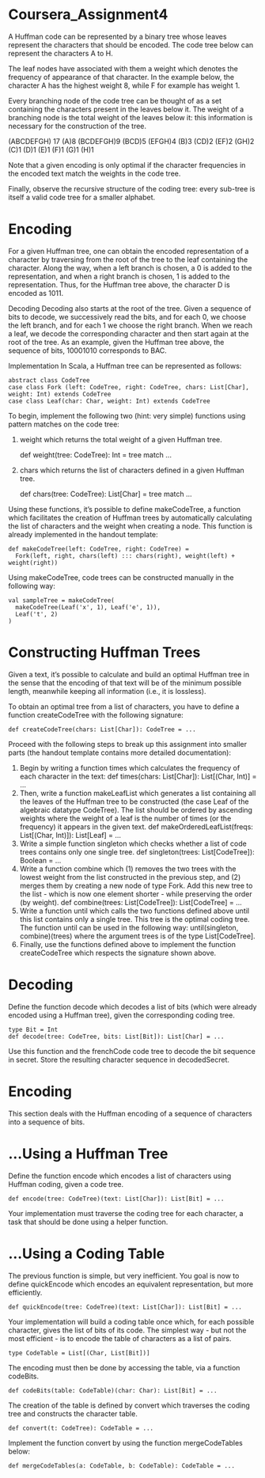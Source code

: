 Coursera_Assignment4
====================

A Huffman code can be represented by a binary tree whose leaves represent the characters that should be encoded. The code tree below can represent the characters A to H.

The leaf nodes have associated with them a weight which denotes the frequency of appearance of that character. In the example below, the character A has the highest weight 8, while F for example has weight 1.

Every branching node of the code tree can be thought of as a set containing the characters present in the leaves below it. The weight of a branching node is the total weight of the leaves below it: this information is necessary for the construction of the tree.

(ABCDEFGH) 17
(A)8  (BCDEFGH)9
(BCD)5  (EFGH)4
(B)3  (CD)2 (EF)2 (GH)2
(C)1  (D)1  (E)1  (F)1  (G)1  (H)1

Note that a given encoding is only optimal if the character frequencies in the encoded text match the weights in the code tree.

Finally, observe the recursive structure of the coding tree: every sub-tree is itself a valid code tree for a smaller alphabet.

Encoding
====================
For a given Huffman tree, one can obtain the encoded representation of a character by traversing from the root of the tree to the leaf containing the character. Along the way, when a left branch is chosen, a 0 is added to the representation, and when a right branch is chosen, 1 is added to the representation. Thus, for the Huffman tree above, the character D is encoded as 1011.

Decoding
Decoding also starts at the root of the tree. Given a sequence of bits to decode, we successively read the bits, and for each 0, we choose the left branch, and for each 1 we choose the right branch. When we reach a leaf, we decode the corresponding character and then start again at the root of the tree. As an example, given the Huffman tree above, the sequence of bits, 10001010 corresponds to BAC.

Implementation
In Scala, a Huffman tree can be represented as follows:

    abstract class CodeTree
    case class Fork (left: CodeTree, right: CodeTree, chars: List[Char], weight: Int) extends CodeTree
    case class Leaf(char: Char, weight: Int) extends CodeTree
    
To begin, implement the following two (hint: very simple) functions using pattern matches on the code tree:

1. weight which returns the total weight of a given Huffman tree.

    def weight(tree: CodeTree): Int = tree match ...

2. chars which returns the list of characters defined in a given Huffman tree.

    def chars(tree: CodeTree): List[Char] = tree match ...

Using these functions, it’s possible to define makeCodeTree, a function which facilitates the creation of Huffman trees by automatically calculating the list of characters and the weight when creating a node. This function is already implemented in the handout template:

    def makeCodeTree(left: CodeTree, right: CodeTree) =
      Fork(left, right, chars(left) ::: chars(right), weight(left) + weight(right))

Using makeCodeTree, code trees can be constructed manually in the following way:

    val sampleTree = makeCodeTree(
      makeCodeTree(Leaf('x', 1), Leaf('e', 1)),
      Leaf('t', 2)
    )
    
Constructing Huffman Trees
====================
Given a text, it’s possible to calculate and build an optimal Huffman tree in the sense that the encoding of that text will be of the minimum possible length, meanwhile keeping all information (i.e., it is lossless).

To obtain an optimal tree from a list of characters, you have to define a function createCodeTree with the following signature:

    def createCodeTree(chars: List[Char]): CodeTree = ...
Proceed with the following steps to break up this assignment into smaller parts (the handout template contains more detailed documentation):

1. Begin by writing a function times which calculates the frequency of each character in the text:
    def times(chars: List[Char]): List[(Char, Int)] = ...
2. Then, write a function makeLeafList which generates a list containing all the leaves of the Huffman tree to be constructed (the case Leaf of the algebraic datatype CodeTree). The list should be ordered by ascending weights where the weight of a leaf is the number of times (or the frequency) it appears in the given text.
    def makeOrderedLeafList(freqs: List[(Char, Int)]): List[Leaf] = ...
3. Write a simple function singleton which checks whether a list of code trees contains only one single tree.
    def singleton(trees: List[CodeTree]): Boolean = ...
4. Write a function combine which (1) removes the two trees with the lowest weight from the list constructed in the previous step, and (2) merges them by creating a new node of type Fork. Add this new tree to the list - which is now one element shorter - while preserving the order (by weight).
    def combine(trees: List[CodeTree]): List[CodeTree] = ...
5. Write a function until which calls the two functions defined above until this list contains only a single tree. This tree is the optimal coding tree. The function until can be used in the following way:
    until(singleton, combine)(trees)
where the argument trees is of the type List[CodeTree].
6. Finally, use the functions defined above to implement the function createCodeTree which respects the signature shown above.

Decoding
====================
Define the function decode which decodes a list of bits (which were already encoded using a Huffman tree), given the corresponding coding tree.

    type Bit = Int
    def decode(tree: CodeTree, bits: List[Bit]): List[Char] = ...
Use this function and the frenchCode code tree to decode the bit sequence in secret. Store the resulting character sequence in decodedSecret.

Encoding
====================
This section deals with the Huffman encoding of a sequence of characters into a sequence of bits.

…Using a Huffman Tree
====================
Define the function encode which encodes a list of characters using Huffman coding, given a code tree.

    def encode(tree: CodeTree)(text: List[Char]): List[Bit] = ...
Your implementation must traverse the coding tree for each character, a task that should be done using a helper function.

…Using a Coding Table
====================
The previous function is simple, but very inefficient. You goal is now to define quickEncode which encodes an equivalent representation, but more efficiently.

    def quickEncode(tree: CodeTree)(text: List[Char]): List[Bit] = ...
Your implementation will build a coding table once which, for each possible character, gives the list of bits of its code. The simplest way - but not the most efficient - is to encode the table of characters as a list of pairs.

    type CodeTable = List[(Char, List[Bit])]
The encoding must then be done by accessing the table, via a function codeBits.

    def codeBits(table: CodeTable)(char: Char): List[Bit] = ...
The creation of the table is defined by convert which traverses the coding tree and constructs the character table.

    def convert(t: CodeTree): CodeTable = ...
Implement the function convert by using the function mergeCodeTables below:

    def mergeCodeTables(a: CodeTable, b: CodeTable): CodeTable = ...
